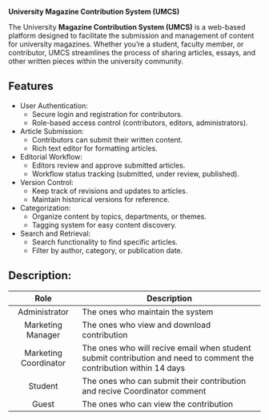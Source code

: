 **University Magazine Contribution System (UMCS)**

The University **Magazine Contribution System (UMCS)** is a web-based platform designed to facilitate the submission and management of content for university magazines. Whether you’re a student, faculty member, or contributor, UMCS streamlines the process of sharing articles, essays, and other written pieces within the university community.

## Features
- User Authentication:
	- Secure login and registration for contributors.
	- Role-based access control (contributors, editors, administrators).
- Article Submission:
	- Contributors can submit their written content.
	- Rich text editor for formatting articles.
- Editorial Workflow:
	- Editors review and approve submitted articles.
	- Workflow status tracking (submitted, under review, published).
- Version Control:
	- Keep track of revisions and updates to articles.
	- Maintain historical versions for reference.
- Categorization:
	- Organize content by topics, departments, or themes.
	- Tagging system for easy content discovery.
 - Search and Retrieval:
	- Search functionality to find specific articles.
	- Filter by author, category, or publication date.
 ## Description:
 
|                                            Role                                          | Description                                                                                                        |
|:----------------------------------------------------------------------------------------:|------------------------------------------------------------------------------------------------------------------- |
|                                        Administrator                                     | The ones who maintain the system                                                                                   |
|                                      Marketing Manager                                   | The ones who view and download contribution                                                                        |
|                                    Marketing Coordinator                                 | The ones who will recive email when student submit contribution and need to comment the contribution within 14 days|
|                                          Student                                         | The ones who can submit their contribution and recive Coordinator comment                                          |
|                                           Guest                                          | The ones who can view the contribution                                                                             |
